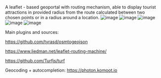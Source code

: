 A leaflet - based geoportal with routing mechanism, able to display tourist attractions in provided radius from the route calculated between two chosen points or in a radius around a location.
![image](https://github.com/fszafran/geoportal/assets/118478151/068e7122-c82d-4130-aea0-6fd2c82faa39)
![image](https://github.com/fszafran/geoportal/assets/118478151/911cb70d-e6d0-4024-9629-c84527d12f25)
![image](https://github.com/fszafran/geoportal/assets/118478151/f0e5b806-b081-4cee-ad9f-d83acbda0161)
![image](https://github.com/fszafran/geoportal/assets/118478151/6ecc715f-83af-4e33-900a-1fa7269acc07)
![image](https://github.com/fszafran/geoportal/assets/118478151/e1c52040-e7e8-4080-b562-ae0165f80a1a)

Main plugins and sources:

https://github.com/tyrasd/osmtogeojson

https://www.liedman.net/leaflet-routing-machine/

https://github.com/Turfjs/turf

Geocoding + autocompletion: https://photon.komoot.io
